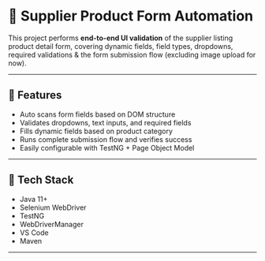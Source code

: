 # 🚀 Supplier Product Form Automation

This project performs **end-to-end UI validation** of the supplier listing product detail form, covering dynamic fields, field types, dropdowns, required validations & the form submission flow (excluding image upload for now).

---

## 📌 Features

- Auto scans form fields based on DOM structure
- Validates dropdowns, text inputs, and required fields
- Fills dynamic fields based on product category
- Runs complete submission flow and verifies success
- Easily configurable with TestNG + Page Object Model

---

## 🧱 Tech Stack

- Java 11+
- Selenium WebDriver
- TestNG
- WebDriverManager 
- VS Code
- Maven 

---

